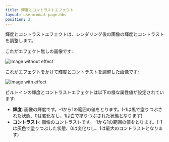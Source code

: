 ```yaml
---
title: 輝度とコントラストエフェクト
layout: usermanual-page.hbs
position: 2
---
```


輝度とコントラストエフェクトは、レンダリング後の画像の輝度とコントラストを調整します。

これがエフェクト無しの画像です:

<img alt="Image without effect" src="/images/platform/posteffects/without_effects.png"></img>

これがエフェクトをかけて輝度とコントラストを調整した画像です:

<img alt="Image with effect" src="/images/platform/posteffects/with_brightness_contrast.png"></img>

ビルトインの輝度とコントラストエフェクトは以下の様な属性値が設定されています:
* **輝度**: 画像の輝度です。-1から1の範囲の値をとります。(-1は黒で塗りつぶされた状態、0は変化なし、1は白で塗りつぶされた状態となります)
* **コントラスト**: 画像のコントラストです。-1から1の範囲の値をとります。(-1は灰色で塗りつぶした状態、0は変化なし、1は最大のコントラストとなります)

